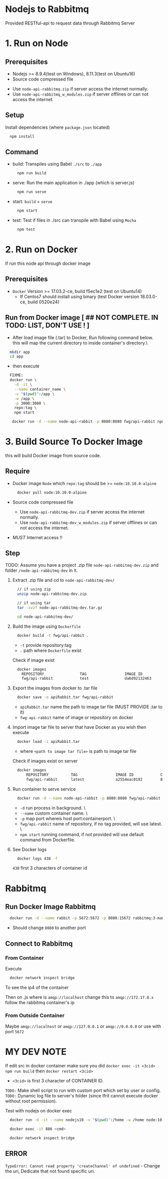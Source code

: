# Nodejs to Rabbitmq

  Provided RESTful-api to request data through Rabbitmq Server

# 1. Run on Node

## Prerequisites

  - Nodejs >= 8.9.4(test on Windows), 8.11.3(test on Ubuntu16)
  - Source code compressed file
  * Use `node-api-rabbitmq.zip` if server access the internet normally.
  * Use `node-api-rabbitmq_w_modules.zip` if server offlines or can not access the internet. 

## Setup

  Install dependencies (where `package.json` located)

  ```sh
    npm install
  ```

## Command 

  - build: Transpiles using Babel `./src` to `./app`

      ```sh
        npm run build
      ```

  - serve: Run the main application in ./app (which is server.js)
  
      ```sh
        npm run serve
      ```

  - start: `build` + `serve`
  
      ```sh
        npm start
      ```

  - test: Test if files in ./src can transpile with Babel using `Mocha` 
  
      ```sh
        npm test
      ```

# 2. Run on Docker

  If run this node api through docker image

## Prerequisites

  - `Docker` Version >= 17.03.2-ce, build f5ec1e2 (test on Ubuntu14)
    * If Centos7 should install using binary (test Docker version 18.03.0-ce, build 0520e24)

## Run from Docker image [ ## NOT COMPLETE. IN TODO: LIST, DON'T USE ! ]

  - After load image file (.tar) to Docker, Run following command below.\
    this will map the current directory to inside container's directory.\
  
  ```sh
    mkdir app
    cd app
  ```

  - then execute

  ```sh
    FIXME:
    docker run \
      -d -it \
      --name container_name \
      -v "$(pwd)":/app \
      -w /app \
      -p 3000:3000 \
      repo:tag \
      npm start

     docker run -d --name node-api-rabbit -p 8080:8080 fwg/api-rabbit npm start 
  ```


# 3. Build Source To Docker Image

  this will build Docker image from source code.
  
## Require

  - Docker image `Node` which `repo:tag` should be >= `node:10.10.0-alpine`
      
      ```sh
        docker pull node:10.10.0-alpine
      ```

  - Source code compressed file
    * Use `node-api-rabbitmq-dev.zip` if server access the internet normally.
    * Use `node-api-rabbitmq-dev_w_modules.zip` if server offlines or can not access the internet. 
  - *MUST* Internet access !!

## Step
  TODO:
  Assume you have a project .zip file `node-api-rabbitmq-dev.zip` and folder `/node-api-rabbitmq-dev` in it.

  1. Extract .zip file and cd to `node-api-rabbitmq-dev/`

      ```sh
        // if using zip
        unzip node-api-rabbitmq-dev.zip

        // if using tar
        tar -xvzf node-api-rabbitmq-dev.tar.gz

        cd node-api-rabbitmq-dev/
      ```
  2. Build the image using `Dockerfile`

      ```sh
        docker build -t fwg/api-rabbit .
      ```

      - `-t` provide repository:tag
      - `.` path where `Dockerfile` exist

      Check if image exist

      ```sh
        docker images
          REPOSITORY                TAG                 IMAGE ID            CREATED             SIZE
          fwg/api-rabbit            test                da6d92132463        7 minutes ago       69.9 MB
      ```

  6. Export the images from docker to .tar file

      ```sh
        docker save -o apiRabbit.tar fwg/api-rabbit
      ```
      - `apiRabbit.tar` name the path to image tar file (MUST PROVIDE .tar to it)
      - `fwg-api-rabbit` name of image or repository on docker

  7. Import image tar file to server that have Docker as you wish then execute

      ```sh
        docker load -i apiRabbit.tar
      ```
      - where `<path to image tar file>` is path to image tar file

      Check if images exist on server

      ```sh
        docker images
            REPOSITORY          TAG                 IMAGE ID            CREATED             SIZE
            fwg/api-rabbit      latest              a2554eac0192        8 seconds ago       95.8MB
      ```

  8. Run container to serve service

      ```sh
        docker run -d --name node-api-rabbit -p 8080:8080 fwg/api-rabbit npm start 
      ```
      - `-d` run process in background. \
      - `--name` custom container name. \
      - `-p` map port whereis host port:containerport. \
      - `fwg/api-rabbit` name of repository, if no tag provided, will use latest. \
      - `npm start` running command, if not provided will use default command from Dockerfile.

  9. See Docker logs

      ```sh
        docker logs 438 -f 
      ```
      `438` first 3 characters of container id

# Rabbitmq
## Run Docker Image Rabbitmq

  ```sh
    docker run -d --name rabbit -p 5672:5672 -p 8080:15672 rabbitmq:3-management
  ```
  * Should change `8080` to another port
## Connect to Rabbitmq
### From Container
Execute 
  ```sh
    docker network inspect bridge
  ```
To see the ip4 of the container

Then on .js where is `amqp://localhost` change this to `amqp://172.17.0.x` follow the rabbitmq container's ip

### From Outside Container

  Maybe `amqp://localhost` or `amqp://127.0.0.1` or `amqp://0.0.0.0` or use with port `5672`



# MY DEV NOTE

If edit src in docker container make sure you did `docker exec -it <3cid> npm run build` then `docker restart <3cid>`
- `<3cid>` is first 3 character of CONTAINER ID.

`TODO:` Make shell script to run with custom port which set by user or config. \
`TODO:` Dynamic log file to server's folder (since Ifrit cannot execute docker without root permission).

Test with nodejs on docker exec
  
  ```sh
    docker run -d -it --name nodejs10 -v "$(pwd)":/home -w /home node:10.10.0-alpine

    docker exec -it 886 <cmd>
  ```

  ```sh
    docker network inspect bridge

  ```

  
## ERROR
 `TypeError: Cannot read property 'createChannel' of undefined` - Change the uri, Dedicate that not found specific uri.

